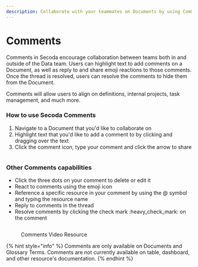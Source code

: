 ```yaml
---
description: Collaborate with your teammates on Documents by using Comments
---
```


# Comments

Comments in Secoda encourage collaboration between teams both in and outside of the Data team. Users can highlight text to add comments on a Document, as well as reply to and share emoji reactions to those comments. Once the thread is resolved, users can resolve the comments to hide them from the Document.

Comments will allow users to align on definitions, internal projects, task management, and much more.

### How to use Secoda Comments

1. Navigate to a Document that you'd like to collaborate on
2. Highlight text that you'd like to add a comment to by clicking and dragging over the text
3. Click the comment icon, type your comment and click the arrow to share

<figure><img src="https://secoda-public-media-assets.s3.amazonaws.com/01c5a0c3-2c9b-40f9-b426-24da57fd7a76.png" alt=""><figcaption></figcaption></figure>

### Other Comments capabilities

* Click the three dots on your comment to delete or edit it
* React to comments using the emoji icon
* Reference a specific resource in your comment by using the @ symbol and typing the resource name
* Reply to comments in the thread
* Resolve comments by clicking the check mark :heavy\_check\_mark: on the comment

<figure><img src="https://secoda-public-media-assets.s3.amazonaws.com/ca88443c-1f3c-4b61-8a8f-bc70bdabfa82.gif" alt=""><figcaption><p>Comments Video Resource</p></figcaption></figure>

{% hint style="info" %}
Comments are only available on Documents and Glossary Terms. Comments are not currently available on table, dashboard, and other resource's documentation.
{% endhint %}
